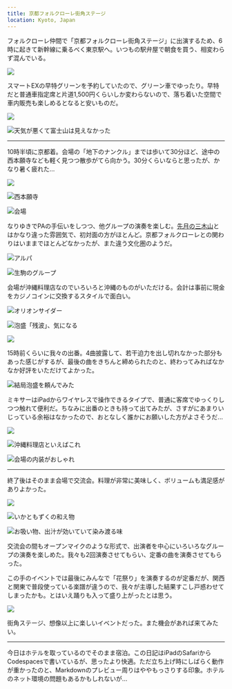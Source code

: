 ```yaml
---
title: 京都フォルクローレ街角ステージ
location: Kyoto, Japan
---
```


フォルクローレ仲間で「京都フォルクローレ街角ステージ」に出演するため、6時に起きて新幹線に乗るべく東京駅へ。いつもの駅弁屋で朝食を買う、相変わらず混んでいる。

![](https://ceshmina-photos.s3.ap-northeast-1.amazonaws.com/medium/202406/20240629-01.jpg)

スマートEXの早特グリーンを予約していたので、グリーン車でゆったり。早特だと普通車指定席と片道1,500円くらいしか変わらないので、落ち着いた空間で車内販売も楽しめるとなると安いものだ。

![](https://ceshmina-photos.s3.ap-northeast-1.amazonaws.com/medium/202406/20240629-02.jpg)

![天気が悪くて富士山は見えなかった](https://ceshmina-photos.s3.ap-northeast-1.amazonaws.com/medium/202406/20240629-03.jpg)

---

10時半頃に京都着。会場の「地下のナンクル」までは歩いて30分ほど、途中の西本願寺なども軽く見つつ散歩がてら向かう。30分くらいならと思ったが、かなり暑く疲れた...

![](https://ceshmina-photos.s3.ap-northeast-1.amazonaws.com/medium/202406/20240629-04.jpg)

![西本願寺](https://ceshmina-photos.s3.ap-northeast-1.amazonaws.com/medium/202406/20240629-05.jpg)

![会場](https://ceshmina-photos.s3.ap-northeast-1.amazonaws.com/medium/202406/20240629-06.jpg)

なりゆきでPAの手伝いをしつつ、他グループの演奏を楽しむ。[先月の三木山](/diary/entry/20240519)とはかなり違った雰囲気で、初対面の方がほとんど。京都フォルクローレとの関わりはいままでほとんどなかったが、また違う文化圏のようだ。

![アルパ](https://ceshmina-photos.s3.ap-northeast-1.amazonaws.com/medium/202406/20240629-07.jpg)

![生駒のグループ](https://ceshmina-photos.s3.ap-northeast-1.amazonaws.com/medium/202406/20240629-08.jpg)

会場が沖縄料理店なのでいろいろと沖縄のものがいただける。会計は事前に現金をカジノコインに交換するスタイルで面白い。

![オリオンサイダー](https://ceshmina-photos.s3.ap-northeast-1.amazonaws.com/medium/202406/20240629-09.jpg)

![泡盛「残波」、気になる](https://ceshmina-photos.s3.ap-northeast-1.amazonaws.com/medium/202406/20240629-10.jpg)

![](https://ceshmina-photos.s3.ap-northeast-1.amazonaws.com/medium/202406/20240629-11.jpg)

15時前くらいに我々の出番。4曲披露して、若干迫力を出し切れなかった部分もあった感じがするが、最後の曲をきちんと締められたのと、終わってみればなかなか好評をいただけてよかった。

![結局泡盛を頼んでみた](https://ceshmina-photos.s3.ap-northeast-1.amazonaws.com/medium/202406/20240629-12.jpg)

ミキサーはiPadからワイヤレスで操作できるタイプで、普通に客席でゆっくりしつつ触れて便利だ。ちなみに出番のときも持って出てみたが、さすがにあまりいじっている余裕はなかったので、おとなしく誰かにお願いした方がよさそうだ...

![](https://ceshmina-photos.s3.ap-northeast-1.amazonaws.com/medium/202406/20240629-13.jpg)

![沖縄料理店といえばこれ](https://ceshmina-photos.s3.ap-northeast-1.amazonaws.com/medium/202406/20240629-14.jpg)

![会場の内装がおしゃれ](https://ceshmina-photos.s3.ap-northeast-1.amazonaws.com/medium/202406/20240629-15.jpg)

---

終了後はそのまま会場で交流会。料理が非常に美味しく、ボリュームも満足感がありよかった。

![](https://ceshmina-photos.s3.ap-northeast-1.amazonaws.com/medium/202406/20240629-16.jpg)

![いかともずくの和え物](https://ceshmina-photos.s3.ap-northeast-1.amazonaws.com/medium/202406/20240629-17.jpg)

![お吸い物、出汁が効いていて染み渡る味](https://ceshmina-photos.s3.ap-northeast-1.amazonaws.com/medium/202406/20240629-18.jpg)

交流会の間もオープンマイクのような形式で、出演者を中心にいろいろなグループの演奏を楽しめた。我々も2回演奏させてもらい、定番の曲を演奏させてもらった。

この手のイベントでは最後にみんなで「花祭り」を演奏するのが定番だが、関西と関東で普段使っている楽譜が違うので、我々が主導した結果すこし戸惑わせてしまったかも。とはいえ踊りも入って盛り上がったとは思う。

![](https://ceshmina-photos.s3.ap-northeast-1.amazonaws.com/medium/202406/20240629-19.jpg)

街角ステージ、想像以上に楽しいイベントだった。また機会があれば来てみたい。

---

今日はホテルを取っているのでそのまま宿泊。この日記はiPadのSafariからCodespacesで書いているが、思ったより快適。ただ立ち上げ時にしばらく動作が重かったのと、Markdownのプレビュー周りはややもっさりする印象。ホテルのネット環境の問題もあるかもしれないが...

